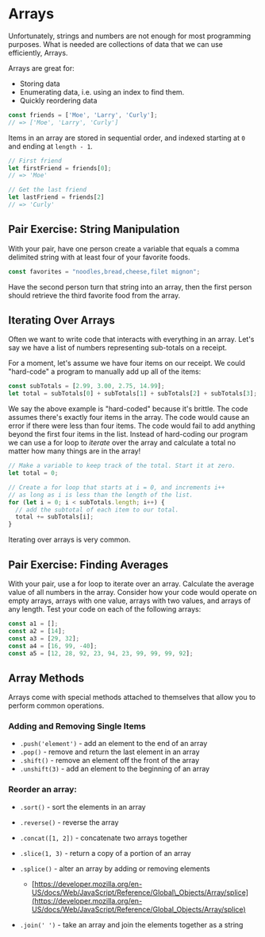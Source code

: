 # Arrays

Unfortunately, strings and numbers are not enough for most programming purposes. What is needed are collections of data that we can use efficiently, Arrays.

Arrays are great for:

* Storing data
* Enumerating data, i.e. using an index to find them.
* Quickly reordering data

```javascript
const friends = ['Moe', 'Larry', 'Curly'];
// => ['Moe', 'Larry', 'Curly']
```

Items in an array are stored in sequential order, and indexed starting at `0` and ending at `length - 1`.

```javascript
// First friend
let firstFriend = friends[0];
// => 'Moe'

// Get the last friend
let lastFriend = friends[2]
// => 'Curly'
```

## Pair Exercise: String Manipulation

With your pair, have one person create a variable that equals a comma delimited string with at least four of your favorite foods.

```javascript
const favorites = "noodles,bread,cheese,filet mignon";
```

Have the second person turn that string into an array, then the first person should retrieve the third favorite food from the array.

## Iterating Over Arrays

Often we want to write code that interacts with everything in an array. Let's say we have a list of numbers representing sub-totals on a receipt.

For a moment, let's assume we have four items on our receipt. We could "hard-code" a program to manually add up all of the items:

```javascript
const subTotals = [2.99, 3.00, 2.75, 14.99];
let total = subTotals[0] + subTotals[1] + subTotals[2] + subTotals[3];
```

We say the above example is "hard-coded" because it's brittle. The code assumes there's exactly four items in the array. The code would cause an error if there were less than four items. The code would fail to add anything beyond the first four items in the list. Instead of hard-coding our program we can use a for loop to _iterate_ over the array and calculate a total no matter how many things are in the array!

```javascript
// Make a variable to keep track of the total. Start it at zero.
let total = 0;

// Create a for loop that starts at i = 0, and increments i++
// as long as i is less than the length of the list.
for (let i = 0; i < subTotals.length; i++) {
  // add the subtotal of each item to our total.
  total += subTotals[i];
}
```

Iterating over arrays is very common.

## Pair Exercise: Finding Averages

With your pair, use a for loop to iterate over an array. Calculate the average value of all numbers in the array. Consider how your code would operate on empty arrays, arrays with one value, arrays with two values, and arrays of any length. Test your code on each of the following arrays:

```javascript
const a1 = [];
const a2 = [14];
const a3 = [29, 32];
const a4 = [16, 99, -40];
const a5 = [12, 28, 92, 23, 94, 23, 99, 99, 99, 92];
```

## Array Methods

Arrays come with special methods attached to themselves that allow you to perform common operations.

### Adding and Removing Single Items

* `.push('element')` - add an element to the end of an array
* `.pop()` - remove and return the last element in an array
* `.shift()` - remove an element off the front of the array
* `.unshift(3)` - add an element to the beginning of an array

### Reorder an array:
* `.sort()` - sort the elements in an array 
* `.reverse()` - reverse the array


* `.concat([1, 2])` - concatenate two arrays together
* `.slice(1, 3)` - return a copy of a portion of an array
* `.splice()` - alter an array by adding or removing elements
  * [https://developer.mozilla.org/en-US/docs/Web/JavaScript/Reference/Global\_Objects/Array/splice](https://developer.mozilla.org/en-US/docs/Web/JavaScript/Reference/Global_Objects/Array/splice)
* `.join(' ')` - take an array and join the elements together as a string
